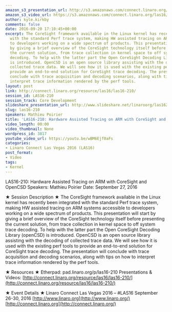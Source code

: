 ```yaml
---
amazon_s3_presentation_url: http://s3.amazonaws.com/connect.linaro.org/las16/Presentations/Tuesday/LAS16-210%20-%20Hardware%20Assisted%20Tracing%20on%20ARM%20with%20CoreSight%20and%20OpenCSD.pdf
amazon_s3_video_url: https://s3.amazonaws.com/connect.linaro.org/las16/Videos/Tuesday/LAS16-210%20Hardware%20Assited%20Tracing%20on%20ARM%20with%20CoreSight%20and%20OpenCSD.mp4
author: kyle.kirkby
comments: false
date: 2016-09-20 17:10:45+00:00
excerpt: The CoreSight framework available in the Linux kernel has recently been integrated
  with the standard Perf trace system, making HW assisted tracing on ARM systems accessible
  to developers working on a wide spectrum of products. This presentation will start
  by giving a brief overview of the CoreSight technology itself before presenting
  the current solution, from trace collection in kernel space to off system trace
  decoding. To help with the latter part the Open CoreSight Decoding Library (openCSD)
  is introduced. OpenCSD is an open source library assisting with the decoding of
  collected trace data. We will see how it is used with the existing perf tools to
  provide an end-to-end solution for CoreSight trace decoding. The presentation will
  conclude with trace acquisition and decoding scenarios, along with tips on how to
  interpret trace information rendered by the perf tools.
layout: post
link: http://connect.linaro.org/resource/las16/las16-210/
session_id: LAS16-210
session_track: Core Development
slideshare_presentation_url: http://www.slideshare.net/linaroorg/las16210-hardware-assisted-tracing-on-arm-with-coresight-and-opencsd
slug: las16-210
speakers: Mathieu Poirier
title: 'LAS16-210: Hardware Assisted Tracing on ARM with CoreSight and OpenCSD'
video_length: 00:00
video_thumbnail: None
wordpress_id: 3817
youtube_video_url: https://youtu.be/wBM6Ejf0aFs
categories:
- Linaro Connect Las Vegas 2016 (LAS16)
post_format:
- Video
tags:
- Kernel
---
```


LAS16-210: Hardware Assisted Tracing on ARM with CoreSight and OpenCSD
Speakers: Mathieu Poirier
Date: September 27, 2016

★ Session Description ★
The CoreSight framework available in the Linux kernel has recently been integrated with the standard Perf trace system, making HW assisted tracing on ARM systems accessible to developers working on a wide spectrum of products. This presentation will start by giving a brief overview of the CoreSight technology itself before presenting the current solution, from trace collection in kernel space to off system trace decoding. To help with the latter part the Open CoreSight Decoding Library (openCSD) is introduced. OpenCSD is an open source library assisting with the decoding of collected trace data. We will see how it is used with the existing perf tools to provide an end-to-end solution for CoreSight trace decoding. The presentation will conclude with trace acquisition and decoding scenarios, along with tips on how to interpret trace information rendered by the perf tools.

★ Resources ★
Etherpad: pad.linaro.org/p/las16-210
Presentations & Videos: [http://connect.linaro.org/resource/las16/las16-210/](http://connect.linaro.org/resource/las16/las16-210/)

★ Event Details ★
Linaro Connect Las Vegas 2016 – #LAS16
September 26-30, 2016
[http://www.linaro.org](http://www.linaro.org/)
[http://connect.linaro.org](http://connect.linaro.org/)
